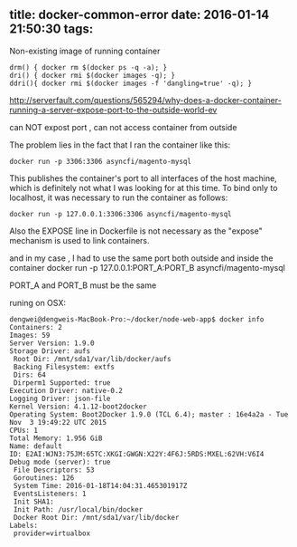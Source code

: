 title: docker-common-error
date: 2016-01-14 21:50:30
tags:
---
Non-existing image of running container 

    drm() { docker rm $(docker ps -q -a); }
    dri() { docker rmi $(docker images -q); }
    ddri(){ docker rmi $(docker images -f 'dangling=true' -q); }


http://serverfault.com/questions/565294/why-does-a-docker-container-running-a-server-expose-port-to-the-outside-world-ev


can NOT expost port , can not access container from outside

The problem lies in the fact that I ran the container like this:

    docker run -p 3306:3306 asyncfi/magento-mysql

This publishes the container's port to all interfaces of the host machine, which is definitely not what I was looking for at this time. To bind only to localhost, it was necessary to run the container as follows:

    docker run -p 127.0.0.1:3306:3306 asyncfi/magento-mysql

Also the EXPOSE line in Dockerfile is not necessary as the "expose" mechanism is used to link containers.


and in my case , I had to use the same port both outside and inside the container
    docker run -p 127.0.0.1:PORT_A:PORT_B asyncfi/magento-mysql

PORT_A and PORT_B must be the same

runing on OSX:

    dengwei@dengweis-MacBook-Pro:~/docker/node-web-app$ docker info
    Containers: 2
    Images: 59
    Server Version: 1.9.0
    Storage Driver: aufs
     Root Dir: /mnt/sda1/var/lib/docker/aufs
     Backing Filesystem: extfs
     Dirs: 64
     Dirperm1 Supported: true
    Execution Driver: native-0.2
    Logging Driver: json-file
    Kernel Version: 4.1.12-boot2docker
    Operating System: Boot2Docker 1.9.0 (TCL 6.4); master : 16e4a2a - Tue Nov  3 19:49:22 UTC 2015
    CPUs: 1
    Total Memory: 1.956 GiB
    Name: default
    ID: E2AI:WJN3:75JM:65TC:XKGI:GWGN:X22Y:4F6J:5RDS:MXEL:62VH:V6I4
    Debug mode (server): true
     File Descriptors: 53
     Goroutines: 126
     System Time: 2016-01-18T14:04:31.465301917Z
     EventsListeners: 1
     Init SHA1: 
     Init Path: /usr/local/bin/docker
     Docker Root Dir: /mnt/sda1/var/lib/docker
    Labels:
     provider=virtualbox
